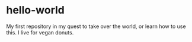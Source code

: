 # hello-world
My first repository in my quest to take over the world, or learn how to use this. 
I live for vegan donuts.
